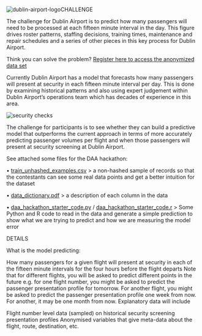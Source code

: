 ![dublin-airport-logo](https://www.dublinairport.com/DublinAirportTheme/css/imgs/dublin_airport_logo.png?raw=true)CHALLENGE

The challenge for Dublin Airport is to predict how many passengers will need to be processed at each fifteen minute interval in the day. This figure drives roster patterns, staffing decisions, training times, maintenance and repair schedules and a series of other pieces in this key process for Dublin Airport.

Think you can solve the problem? [Register here to access the anonymized data set](https://ti.to/hackathon-conference/travel-meets-big-data/)

Currently Dublin Airport has a model that forecasts how many passengers will present at security in each fifteen minute interval per day. This is done by examining historical patterns and also using expert judgement within Dublin Airport’s operations team which has decades of experience in this area.

![security checks](http://www.futuretravelexperience.com/wp-content/uploads/2016/03/NL110316-dublin-airport.jpg?raw=true)

The challenge for participants is to see whether they can build a predictive model that outperforms the current approach in terms of more accurately predicting passenger volumes per flight and when those passengers will present at security screening at Dublin Airport.

See attached some files for the DAA hackathon:

•	[train_unhashed_examples.csv](train_unhashed_examples.csv) > a non-hashed sample of records so that the contestants can see some real data points and get a better intuition for the dataset

•	[data_dictionary.pdf](data_dictionary.pdf) > a description of each column in the data

•	[daa_hackathon_starter_code.py](daa_hackathon_starter_code.py) / [daa_hackathon_starter_code.r](daa_hackathon_starter_code.r) > Some Python and R code to read in the data and generate a simple prediction to show what we are trying to predict and how we are measuring the model error

DETAILS

What is the model predicting:

How many passengers for a given flight will present at security in each of the fifteen minute intervals for the four hours before the flight departs
Note that for different flights, you will be asked to predict different points in the future e.g. for one flight number, you might be asked to predict the passenger presentation profile for tomorrow. For another flight, you might be asked to predict the passenger presentation profile one week from now. For another, it may be one month from now.
Explanatory data will include

Flight number level data (sampled) on historical security screening presentation profiles
Anonymised variables that give meta-data about the flight, route, destination, etc.
 

